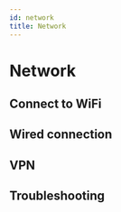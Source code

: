 ```yaml
---
id: network
title: Network
---
```

# Network

## Connect to WiFi

## Wired connection

## VPN

## Troubleshooting
